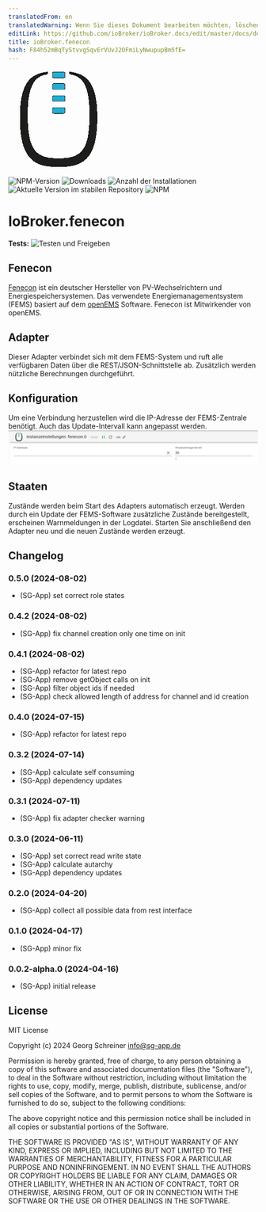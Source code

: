 ```yaml
---
translatedFrom: en
translatedWarning: Wenn Sie dieses Dokument bearbeiten möchten, löschen Sie bitte das Feld "translationsFrom". Andernfalls wird dieses Dokument automatisch erneut übersetzt
editLink: https://github.com/ioBroker/ioBroker.docs/edit/master/docs/de/adapterref/iobroker.fenecon/README.md
title: ioBroker.fenecon
hash: F84h52mBqTyStvvgSqvErVUvJ2OFmiLyNwupupBm5fE=
---
```

![Logo](../../../en/adapterref/iobroker.fenecon/admin/fenecon.png)

![NPM-Version](https://img.shields.io/npm/v/iobroker.fenecon.svg)
![Downloads](https://img.shields.io/npm/dm/iobroker.fenecon.svg)
![Anzahl der Installationen](https://iobroker.live/badges/fenecon-installed.svg)
![Aktuelle Version im stabilen Repository](https://iobroker.live/badges/fenecon-stable.svg)
![NPM](https://nodei.co/npm/iobroker.fenecon.png?downloads=true)

# IoBroker.fenecon
**Tests:** ![Testen und Freigeben](https://github.com/sg-app/ioBroker.fenecon/workflows/Test%20and%20Release/badge.svg)

## Fenecon
[Fenecon](https://fenecon.de) ist ein deutscher Hersteller von PV-Wechselrichtern und Energiespeichersystemen. Das verwendete Energiemanagementsystem (FEMS) basiert auf dem [openEMS](https://github.com/OpenEMS/openems) Software.
Fenecon ist Mitwirkender von openEMS.

## Adapter
Dieser Adapter verbindet sich mit dem FEMS-System und ruft alle verfügbaren Daten über die REST/JSON-Schnittstelle ab.
Zusätzlich werden nützliche Berechnungen durchgeführt.

## Konfiguration
Um eine Verbindung herzustellen wird die IP-Adresse der FEMS-Zentrale benötigt. Auch das Update-Intervall kann angepasst werden.
![Fenecon-Konfiguration](../../../en/adapterref/iobroker.fenecon/img/configpage.png)

## Staaten
Zustände werden beim Start des Adapters automatisch erzeugt. Werden durch ein Update der FEMS-Software zusätzliche Zustände bereitgestellt, erscheinen Warnmeldungen in der Logdatei. Starten Sie anschließend den Adapter neu und die neuen Zustände werden erzeugt.

## Changelog

<!--
	Placeholder for the next version (at the beginning of the line):
	### **WORK IN PROGRESS**
-->
### 0.5.0 (2024-08-02)

-   (SG-App) set correct role states

### 0.4.2 (2024-08-02)

-   (SG-App) fix channel creation only one time on init

### 0.4.1 (2024-08-02)

-   (SG-App) refactor for latest repo
-   (SG-App) remove getObject calls on init
-   (SG-App) filter object ids if needed
-   (SG-App) check allowed length of address for channel and id creation

### 0.4.0 (2024-07-15)

-   (SG-App) refactor for latest repo

### 0.3.2 (2024-07-14)

-   (SG-App) calculate self consuming
-   (SG-App) dependency updates

### 0.3.1 (2024-07-11)

-   (SG-App) fix adapter checker warning

### 0.3.0 (2024-06-11)

-   (SG-App) set correct read write state
-   (SG-App) calculate autarchy
-   (SG-App) dependency updates

### 0.2.0 (2024-04-20)

-   (SG-App) collect all possible data from rest interface

### 0.1.0 (2024-04-17)

-   (SG-App) minor fix

### 0.0.2-alpha.0 (2024-04-16)

-   (SG-App) initial release

## License

MIT License

Copyright (c) 2024 Georg Schreiner <info@sg-app.de>

Permission is hereby granted, free of charge, to any person obtaining a copy
of this software and associated documentation files (the "Software"), to deal
in the Software without restriction, including without limitation the rights
to use, copy, modify, merge, publish, distribute, sublicense, and/or sell
copies of the Software, and to permit persons to whom the Software is
furnished to do so, subject to the following conditions:

The above copyright notice and this permission notice shall be included in all
copies or substantial portions of the Software.

THE SOFTWARE IS PROVIDED "AS IS", WITHOUT WARRANTY OF ANY KIND, EXPRESS OR
IMPLIED, INCLUDING BUT NOT LIMITED TO THE WARRANTIES OF MERCHANTABILITY,
FITNESS FOR A PARTICULAR PURPOSE AND NONINFRINGEMENT. IN NO EVENT SHALL THE
AUTHORS OR COPYRIGHT HOLDERS BE LIABLE FOR ANY CLAIM, DAMAGES OR OTHER
LIABILITY, WHETHER IN AN ACTION OF CONTRACT, TORT OR OTHERWISE, ARISING FROM,
OUT OF OR IN CONNECTION WITH THE SOFTWARE OR THE USE OR OTHER DEALINGS IN THE
SOFTWARE.